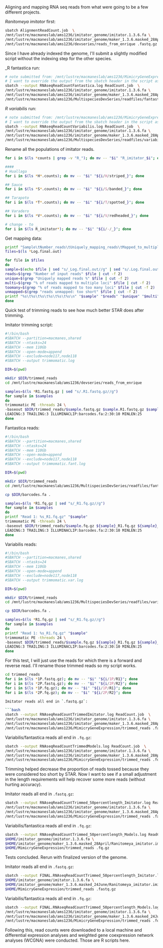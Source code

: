 Aligning and mapping RNA seq reads from what were going to be a few different projects.

_Ranitomeya imitator_ first:

```bash
sbatch AlignmentReadCount.job  \
/mnt/lustre/macmaneslab/ams1236/imitator_genome/imitator.1.3.6.fa \
/mnt/lustre/macmaneslab/ams1236/imitator_genome/maker_1.3.6.masked_28April/Ranitomeya_imitator.imitator.1.3.6.functional.gff3 \
/mnt/lustre/macmaneslab/ams1236/devseries/reads_from_enrique .fastq.gz
```

Since I have already indexed the genome, I'll submit a slightly modified script without the indexing step for the other species.

_R fantastica run:
```bash
# note submitted from: /mnt/lustre/macmaneslab/ams1236/MimicryGeneExpression/test
# I want to override the output from the sbatch header in the script as well
sbatch --output RNAseqReadCountFantastica.log ReadCount.job  \
/mnt/lustre/macmaneslab/ams1236/imitator_genome/imitator.1.3.6.fa \
/mnt/lustre/macmaneslab/ams1236/imitator_genome/maker_1.3.6.masked_28April/Ranitomeya_imitator.imitator.1.3.6.functional.gff3 \
/mnt/lustre/macmaneslab/ams1236/MultispeciesDevSeries/readfiles/fantastica_reads .fq.gz
```

_R variabilis_ run:
```bash
# note submitted from: /mnt/lustre/macmaneslab/ams1236/MimicryGeneExpression/test
# I want to override the output from the sbatch header in the script as well
sbatch --output RNAseqReadCountVariabilis.log ReadCount.job  \
/mnt/lustre/macmaneslab/ams1236/imitator_genome/imitator.1.3.6.fa \
/mnt/lustre/macmaneslab/ams1236/imitator_genome/maker_1.3.6.masked_28April/Ranitomeya_imitator.imitator.1.3.6.functional.gff3 \
/mnt/lustre/macmaneslab/ams1236/MultispeciesDevSeries/readfiles/variabilis_reads .fq.gz
```

Rename all the populations of imitator reads.

```bash
for i in $(ls *counts | grep -v "R_"); do mv -- "$i" "R_imitator_$i"; done

#### 
# Huallaga
for i in $(ls *H*.counts); do mv -- "$i" "${i/H/striped_}"; done

## Sauce
for i in $(ls *S*.counts); do mv -- "$i" "${i/S/banded_}"; done

## Tarapoto
for i in $(ls *T*.counts); do mv -- "$i" "${i/T/spotted_}"; done

## Varadero
for i in $(ls *V*.counts); do mv -- "$i" "${i/V/redheaded_}"; done

# change - to _
for i in $(ls R_imitator*); do mv -- "$i" "${i/-/_}"; done 
```

Get mapping data:

```bash
printf "Sample\tNumber_reads\tUniquely_mapping_reads\tMapped_to_multiple_loci\tMapped_to_too_many_loci\tUnmapped_reads_too_short\n" > mappingdata.tab
files=$(ls *Log.final.out)

for file in $files
do
sample=$(echo $file | sed "s/_Log.final.out//g" | sed "s/.Log.final.out//g")
reads=$(grep "Number of input reads" $file | cut -f 2)
unique=$(grep "Uniquely mapped reads %" $file | cut -f 2) 
multi=$(grep "% of reads mapped to multiple loci" $file | cut -f 2)
toomany=$(grep "% of reads mapped to too many loci" $file | cut -f 2)
unmapped=$(grep "reads unmapped: too short" $file | cut -f 2)
printf "%s\t%s\t%s\t%s\t%s\t%s\n" "$sample" "$reads" "$unique" "$multi" "$toomany" "$unmapped" >> mappingdata.tab
done
```


Quick test of trimming reads to see how much better STAR does after trimming.

Imitator trimming script:
```bash
#!/bin/bash
#SBATCH --partition=macmanes,shared
#SBATCH --ntasks=24
#SBATCH --mem 110Gb
#SBATCH --open-mode=append
#SBATCH --exclude=node117,node118
#SBATCH --output trimmomatic.log

DIR=$(pwd)

mkdir $DIR/trimmed_reads
cd /mnt/lustre/macmaneslab/ams1236/devseries/reads_from_enrique

samples=$(ls *R1.fastq.gz | sed "s/.R1.fastq.gz//g")
for sample in $samples
do
trimmomatic PE -threads 24 \
-baseout $DIR/trimmed_reads/$sample.fastq.gz $sample.R1.fastq.gz $sample.R2.fastq.gz \
LEADING:3 TRAILING:3 ILLUMINACLIP:barcodes.fa:2:30:10 MINLEN:25
done
```

Fantastica reads:

```bash
#!/bin/bash
#SBATCH --partition=macmanes,shared
#SBATCH --ntasks=24
#SBATCH --mem 110Gb
#SBATCH --open-mode=append
#SBATCH --exclude=node117,node118
#SBATCH --output trimmomatic.fant.log

DIR=$(pwd)

mkdir $DIR/trimmed_reads
cd /mnt/lustre/macmaneslab/ams1236/MultispeciesDevSeries/readfiles/fantastica_reads

cp $DIR/barcodes.fa .

samples=$(ls *R1.fq.gz | sed "s/_R1.fq.gz//g")
for sample in $samples
do
printf "Read 1: %s_R1.fq.gz" "$sample"
trimmomatic PE -threads 24 \
-baseout $DIR/trimmed_reads/$sample.fq.gz ${sample}_R1.fq.gz ${sample}_R2.fq.gz \
LEADING:3 TRAILING:3 ILLUMINACLIP:barcodes.fa:2:30:10 MINLEN:25
done
```

Variabilis reads:
```bash
#!/bin/bash
#SBATCH --partition=macmanes,shared
#SBATCH --ntasks=24
#SBATCH --mem 110Gb
#SBATCH --open-mode=append
#SBATCH --exclude=node117,node118
#SBATCH --output trimmomatic.var.log

DIR=$(pwd)

mkdir $DIR/trimmed_reads
cd /mnt/lustre/macmaneslab/ams1236/MultispeciesDevSeries/readfiles/variabilis_reads

cp $DIR/barcodes.fa .

samples=$(ls *R1.fq.gz | sed "s/_R1.fq.gz//g")
for sample in $samples
do
printf "Read 1: %s_R1.fq.gz" "$sample"
trimmomatic PE -threads 24 \
-baseout $DIR/trimmed_reads/$sample.fq.gz ${sample}_R1.fq.gz ${sample}_R2.fq.gz \
LEADING:3 TRAILING:3 ILLUMINACLIP:barcodes.fa:2:30:10 MINLEN:25
done
```

For this test, I will just use the reads for which there is a forward and reverse read. I'll rename those trimmed reads so my script works.

```bash
cd trimmed_reads
for i in $(ls *1P.fastq.gz); do mv -- "$i" "${i/1P/R1}"; done 
for i in $(ls *2P.fastq.gz); do mv -- "$i" "${i/2P/R2}"; done 
for i in $(ls *1P.fq.gz); do mv -- "$i" "${i/1P/R1}"; done  
for i in $(ls *2P.fq.gz); do mv -- "$i" "${i/2P/R2}"; done  

Imitator reads all end in `.fastq.gz`:

```bash
sbatch --output RNAseqReadCountTrimmedImitator.log ReadCount.job  \
/mnt/lustre/macmaneslab/ams1236/imitator_genome/imitator.1.3.6.fa \
/mnt/lustre/macmaneslab/ams1236/imitator_genome/maker_1.3.6.masked_28April/Ranitomeya_imitator.imitator.1.3.6.functional.gff3 \
/mnt/lustre/macmaneslab/ams1236/MimicryGeneExpression/trimmed_reads .fastq.gz
```

Variabilis/fantastica reads all end in `.fq.gz`:

```bash
sbatch --output RNAseqReadCountTrimmedModels.log ReadCount.job  \
/mnt/lustre/macmaneslab/ams1236/imitator_genome/imitator.1.3.6.fa \
/mnt/lustre/macmaneslab/ams1236/imitator_genome/maker_1.3.6.masked_28April/Ranitomeya_imitator.imitator.1.3.6.functional.gff3 \
/mnt/lustre/macmaneslab/ams1236/MimicryGeneExpression/trimmed_reads .fq.gz
```

Trimming helped decrease the proportion of reads tossed because they were considered too short by STAR. Now I want to see if a small adjustment in the length requirements will help recover some more reads (without hurting accuracy). 

Imitator reads all end in `.fastq.gz`:

```bash
sbatch --output RNAseqReadCountTrimmed_50percentlength_Imitator.log ReadCount_50percent_readlength.job  \
/mnt/lustre/macmaneslab/ams1236/imitator_genome/imitator.1.3.6.fa \
/mnt/lustre/macmaneslab/ams1236/imitator_genome/maker_1.3.6.masked_28April/Ranitomeya_imitator.imitator.1.3.6.functional.gff3 \
/mnt/lustre/macmaneslab/ams1236/MimicryGeneExpression/trimmed_reads .fastq.gz
```

Variabilis/fantastica reads all end in `.fq.gz`:

```bash
sbatch --output RNAseqReadCountTrimmed_50percentlength_Models.log ReadCount_50percent_readlength.job  \
$HOME/imitator_genome/imitator.1.3.6.fa \
$HOME/imitator_genome/maker_1.3.6.masked_28April/Ranitomeya_imitator.imitator.1.3.6.functional.gff3 \
$HOME/MimicryGeneExpression/trimmed_reads .fq.gz
```

Tests concluded. Rerun with finalized version of the genome.

Imitator reads all end in `.fastq.gz`:

```bash
sbatch --output FINAL.RNAseqReadCountTrimmed_50percentlength_Imitator.log AlignmentReadCount_50percent_readlength.job  \
$HOME/imitator_genome/imitator.1.3.6.fa \
$HOME/imitator_genome/maker_1.3.6.masked_24June/Ranitomeya_imitator.imitator.1.3.6.functional.gff3 \
$HOME/MimicryGeneExpression/trimmed_reads .fastq.gz
```

Variabilis/fantastica reads all end in `.fq.gz`:

```bash
sbatch --output FINAL.RNAseqReadCountTrimmed_50percentlength_Models.log ReadCount_50percent_readlength.job  \
/mnt/lustre/macmaneslab/ams1236/imitator_genome/imitator.1.3.6.fa \
/mnt/lustre/macmaneslab/ams1236/imitator_genome/maker_1.3.6.masked_24June/Ranitomeya_imitator.imitator.1.3.6.functional.gff3 \
/mnt/lustre/macmaneslab/ams1236/MimicryGeneExpression/trimmed_reads .fq.gz
```

Following this, read counts were downloaded to a local machine and differential expression analyses and weighted gene coexpression network analyses (WCGNA) were conducted. Those are R scripts here.
